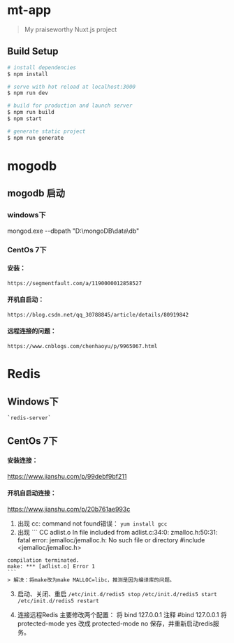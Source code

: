 # mt-app

> My praiseworthy Nuxt.js project

## Build Setup

``` bash
# install dependencies
$ npm install

# serve with hot reload at localhost:3000
$ npm run dev

# build for production and launch server
$ npm run build
$ npm start

# generate static project
$ npm run generate
```
# mogodb
 ## mogodb 启动
  ### windows下
  mongod.exe --dbpath "D:\mongoDB\data\db"

  ### CentOs 7下
  #### 安装：
    https://segmentfault.com/a/1190000012858527
  #### 开机自启动：
    https://blog.csdn.net/qq_30788845/article/details/80919842
  #### 远程连接的问题：
    https://www.cnblogs.com/chenhaoyu/p/9965067.html

# Redis
  ## Windows下 
    `redis-server`

  ## CentOs 7下
  #### 安装连接：
  https://www.jianshu.com/p/99debf9bf211 
#### 开机自启动连接：
  https://www.jianshu.com/p/20b761ae993c
  1. 出现 cc: command not found错误：
    `yum install gcc`
  2. 出现
    ``` 
      CC adlist.o
    In file included from adlist.c:34:0:
    zmalloc.h:50:31: fatal error: jemalloc/jemalloc.h: No such file or directory
    #include <jemalloc/jemalloc.h>
    
    compilation terminated.
    make: *** [adlist.o] Error 1
    ```
    > 解决：将make改为make MALLOC=libc，推测是因为编译库的问题。


  3. 启动、关闭、重启
    `/etc/init.d/redis5 stop`
    `/etc/init.d/redis5 start`
    `/etc/init.d/redis5 restart`

  4. 连接远程Redis
    主要修改两个配置：
    将 bind 127.0.0.1 注释      #bind 127.0.0.1
    将protected-mode yes  改成  protected-mode no
    保存，并重新启动redis服务。

